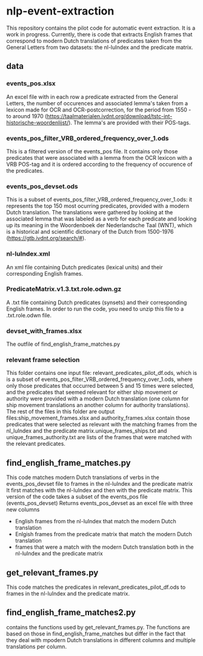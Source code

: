 # nlp-event-extraction
This repository contains the pilot code for automatic event extraction. It is a work in progress.
Currently, there is code that extracts English frames that correspond to modern Dutch translations of predicates taken from the General Letters from two datasets: the nl-luIndex and the predicate matrix. 

## data
### events_pos.xlsx
An excel file with in each row a predicate extracted from the General Letters, the number of occurences and associated lemma's taken from a lexicon made for OCR and OCR-postcorrection, for the period from 1550 - to around 1970 (https://taalmaterialen.ivdnt.org/download/tstc-int-historische-woordenlijst/). The lemma's are provided with their POS-tags. 

### events_pos_filter_VRB_ordered_frequency_over_1.ods
This is a filtered version of the events_pos file. It contains only those predicates that were associated with a lemma from the OCR lexicon with a VRB POS-tag and it is ordered according to the frequency of occurence of the predicates.

### events_pos_devset.ods
This is a subset of events_pos_filter_VRB_ordered_frequency_over_1.ods: it represents the top 150 most ocurring predicates, provided with a modern Dutch translation. The translations were gathered by looking at the associated lemma that was labeled as a verb for each predicate and looking up its meaning in the Woordenboek der Nederlandsche Taal (WNT), which is a historical and scientific dictionary of the Dutch from 1500-1976 (https://gtb.ivdnt.org/search/#).

### nl-luIndex.xml
An xml file containing Dutch predicates (lexical units) and their corresponding English frames.

### PredicateMatrix.v1.3.txt.role.odwn.gz
A .txt file containing Dutch predicates (synsets) and their corresponding English frames. In order to run the code, you need to unzip this file to a .txt.role.odwn file.

### devset_with_frames.xlsx
The outfile of find_english_frame_matches.py

### relevant frame selection
This folder contains one input file: relevant_predicates_pilot_df.ods, which is is a subset of events_pos_filter_VRB_ordered_frequency_over_1.ods, where only those predicates that occurred between 5 and 15 times were selected, and the predicates that seemed relevant for either ship movement or authority were provided with a modern Dutch translation (one column for ship movement translations an another column for authority translations). The rest of the files in this folder are output files:ship_movement_frames.xlsx and authority_frames.xlsx contain those predicates that were selected as relevant with the matching frames from the nl_luIndex and the predicate matrix.unique_frames_ships.txt and unique_frames_authority.txt are lists of the frames that were matched with the relevant predicates. 

## find_english_frame_matches.py
This code matches modern Dutch translations of verbs in the events_pos_devset file to frames in the nl-luIndex and the predicate matrix
It first matches with the nl-luIndex and then with the predicate matrix. 
This version of the code takes a subset of the events_pos file (events_pos_devset)
Returns events_pos_devset as an excel file with three new columns
- English frames from the nl-luIndex that match the modern Dutch translation
- Enlgish frames from the predicate matrix that match the modern Dutch translation
- frames that were a match with the modern Dutch translation both in the nl-luIndex and the predicate matrix

## get_relevant_frames.py
This code matches the predicates in relevant_predicates_pilot_df.ods to frames in the nl-luIndex and the predicate matrix. 

## find_english_frame_matches2.py
contains the functions used by get_relevant_frames.py. The functions are based on those in find_english_frame_matches but differ in the fact that they deal with mpodern Dutch translations in different columns and multiple translations per column. 
